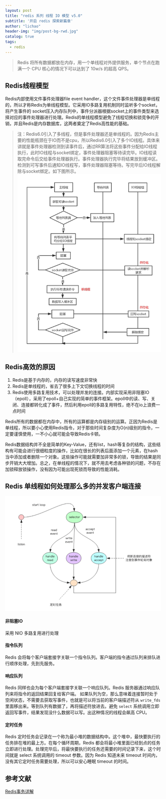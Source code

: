 ```yaml
---
layout: post
title: "redis 系列 线程 IO 模型 v5.0"
subtitle: '开启 redis 探索新篇章'
author: "lichao"
header-img: "img/post-bg-rwd.jpg"
catalog: true
tags:
  - redis 
---
```



> Redis 将所有数据都放在内存，用一个单线程对外提供服务，单个节点在跑满一个 CPU 核心的情况下可以达到了 10w/s 的超高 QPS。

## Redis线程模型
Redis内部使用文件事件处理器file event handler，这个文件事件处理器是单线程的，所以才称Redis为单线程模型。它采用IO多路复用机制同时监听多个socket，将产生事件的 socket压入内存队列中，事件分派器根据socket上的事件类型来选择对应的事件处理器进行处理。Redis的单线程模型避免了线程切换和锁竞争的开销，并且Redis是内存数据库，这两者奠定了Redis高性能的基础。

> 注：Redis6.0引入了多线程，但是事件处理器还是单线程的。因为Redis主要的性能瓶颈在于IO而不是cpu，所以Redis6.0引入了多个IO线程。具体来讲就是事件处理器检测到读事件后，通过RR算法将这些事件分配给IO线程执行，此时IO线程与socket绑定，事件处理器阻塞等待读完毕。IO线程读取完命令后交给事件处理器执行。事件处理器执行完毕将结果放到缓冲区。检测到可写事件后通知IO线程写，事件处理器阻塞等待。写完毕后IO线程解除与socket绑定。如下图所示。
![多线程模型](/img/redis/多线程模型.png)

## Redis高效的原因
1. Redis是基于内存的，内存的读写速度非常快
2. Redis是单线程的，省去了很多上下文切换线程的时间
3. Redis使用多路复用技术，可以处理并发的连接。内部实现采用非阻塞IO（epoll），采用了epoll+自己实现的简单的事件框架。epoll中的读、写、关闭、连接都转化成了事件，然后利用epoll的多路复用特性，绝不在io上浪费一点时间

Redis所有的数据都在内存中，所有的运算都是内存级别的运算。正因为Redis是单线程，所以要小心使用Redis指令，对于那些时间复杂度为O(n)级别的指令，一定要谨慎使用，一不小心就可能会导致Redis卡顿。

Redis数据结构并不全是简单的Key-Value，还有list，hash等复杂的结构，这些结构有可能会进行很细粒度的操作，比如在很长的列表后面添加一个元素，在hash当中添加或者删除一个对象。这些操作可能就需要加非常多的锁，导致的结果是同步开销大大增加。总之，在单线程的情况下，就不用去考虑各种锁的问题，不存在加锁释放锁操作，没有因为可能出现死锁而导致的性能消耗。

## Redis 单线程如何处理那么多的并发客户端连接

![存储概览](/img/redis/42.png)


#### 非阻塞IO
采用 NIO 多路复用进行处理
#### 指令队列
Redis 会将每个客户端套接字关联一个指令队列。客户端的指令通过队列来排队进行顺序处理，先到先服务。
#### 响应队列
Redis 同样也会为每个客户端套接字关联一个响应队列。Redis 服务器通过响应队列来将指令的返回结果回复给客户端。 如果队列为空，那么意味着连接暂时处于空闲状态，不需要去获取写事件，也就是可以将当前的客户端描述符从 ```write_fds``` 里面移出来。等到队列有数据了，再将描述符放进去。避免 ```select``` 系统调用立即返回写事件，结果发现没什么数据可以写。出这种情况的线程会飙高 CPU。
#### 定时任务
Redis 定时任务会记录在一个称为最小堆的数据结构中。这个堆中，最快要执行的任务排在堆的最上方。在每个循环周期，Redis 都会将最小堆里面已经到点的任务立即进行处理。处理完毕后，将最快要执行的任务还需要的时间记录下来，这个时间就是 select 系统调用的 timeout 参数。因为 Redis 知道未来 timeout 时间内，没有其它定时任务需要处理，所以可以安心睡眠 timeout 的时间。

## 参考文献
[Redis事务详解](https://xargin.com/redis-transaction/)
